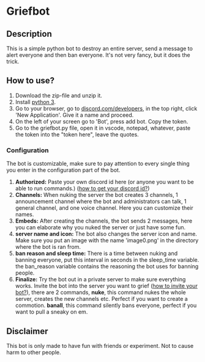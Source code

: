 # Griefbot

## Description
This is a simple python bot to destroy an entire server, send a message to alert everyone and then ban everyone. It's not very fancy, but it does the trick.

## How to use?
1. Download the zip-file and unzip it.
2. Install [python 3](https://www.python.org/downloads/).
3. Go to your browser, go to [discord.com/developers](discord.com/developers), in the top right, click 'New Application'. Give it a name and proceed.
4. On the left of your screen go to 'Bot', press add bot. Copy the token.
5. Go to the griefbot.py file, open it in vscode, notepad, whatever, paste the token into the "token here", leave the quotes.

### Configuration
The bot is customizable, make sure to pay attention to every single thing you enter in the configuration part of the bot.
1. **Authorized:** Paste your own discord id here (or anyone you want to be able to run commands.) ([how to get your discord id?](https://hatebin.com/tuqbtgqmbe))
2. **Channels:** When nuking the server the bot creates 3 channels, 1 announcement channel where the bot and administrators can talk, 1 general channel, and one voice channel. Here you can customize their names.
3. **Embeds:** After creating the channels, the bot sends 2 messages, here you can elaborate why you nuked the server or just have some fun.
4. **server name and icon:** The bot also changes the server icon and name. Make sure you put an image with the name 'image0.png' in the directory where the bot is ran from.
5. **ban reason and sleep time:** There is a time between nuking and banning everyone, put this interval in seconds in the sleep_time variable. the ban_reason variable contains the reasoning the bot uses for banning people.
6. **Finalize:** Try the bot out in a private server to make sure everything works. Invite the bot into the server you want to grief ([how to invite your bot?](https://hatebin.com/baofvavspl)), there are 2 commands, **nuke**, this command nukes the whole server, creates the new channels etc. Perfect if you want to create a commotion. **banall**, this command silently bans everyone, perfect if you want to pull a sneaky on em.

## Disclaimer
This bot is only made to have fun with friends or experiment. Not to cause harm to other people.
